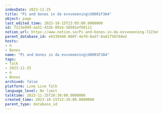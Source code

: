 ```yaml
---
indexDate: 2023-11-25
title: "Pi and bones in da evvveeening\U0001F3A4"
object: page
last_edited_time: 2023-10-15T23:05:00.0000000
id: 7223e894-aa51-432b-892e-58501ef68111
notion_url: https://www.notion.so/Pi-and-bones-in-da-evvveeening-7223e894aa51432b892e58501ef68111
parent_database_id: e9339446-880f-4ef0-8ad7-8ad1f507dded
hosts:
- π
- Bones
name: "Pi and bones in da evvveeening\U0001F3A4"
tags:
- Talk
- 2023-11-25
- π
- Bones
archived: false
platform: Line Live Talk
language_level: No limit
talktime: 2023-11-25T20:30:00.0000000
created_time: 2023-10-15T22:39:00.0000000
parent_type: database_id
---
```



   
   
   
   

   
























